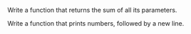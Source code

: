 Write a function that returns the sum of all its parameters.

Write a function that prints numbers, followed by a new line.
